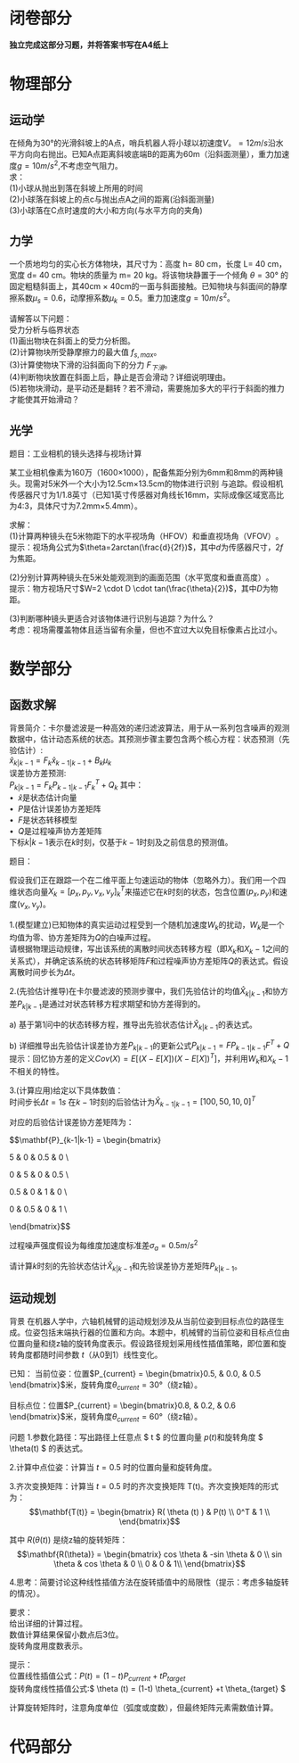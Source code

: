 # 闭卷部分
**独立完成这部分习题，并将答案书写在A4纸上**

# 物理部分
## 运动学
在倾角为30°的光滑斜坡上的A点，哨兵机器人将小球以初速度$V。=12m/s$沿水平方向向右抛出。已知A点距离斜坡底端B的距离为60m（沿斜面测量），重力加速度$g=10m/s^2$,不考虑空气阻力。  
求：  
(1)小球从抛出到落在斜坡上所用的时间  
(2)小球落在斜坡上的点c与抛出点A之间的距离(沿斜面测量)  
(3)小球落在C点时速度的大小和方向(与水平方向的夹角)

## 力学

一个质地均匀的实心长方体物块，其尺寸为：高度 h= 80 cm，长度 L= 40 cm，宽度 d= 40 cm。物块的质量为 m= 20 kg。将该物块静置于一个倾角 $θ = 30°$ 的固定粗糙斜面上，其40cm × 40cm的一面与斜面接触。已知物块与斜面间的静摩擦系数$\mu_s=0.6$，动摩擦系数$\mu_k=0.5$。重力加速度$g=10m/s^2$。

​​请解答以下问题：​​  
​​受力分析与临界状态​​  
(1)画出物块在斜面上的受力分析图。  
(2)计算物块所受静摩擦力的最大值 $f_{s,max}$。  
(3)计算使物块下滑的沿斜面向下的分力 $F_{下滑}$。  
(4)判断物块放置在斜面上后，静止是否会滑动？详细说明理由。  
(5)若物块滑动，是平动还是翻转？若不滑动，需要施加多大的平行于斜面的推力才能使其开始滑动？


## 光学

题目：工业相机的镜头选择与视场计算​​

某工业相机像素为160万（1600×1000），配备焦距分别为6mm和8mm的两种镜头。现需对5米外一个大小为12.5cm×13.5cm的物体进行识别 与追踪。假设相机传感器尺寸为1/1.8英寸（已知1英寸传感器对角线长16mm，实际成像区域宽高比为4:3，具体尺寸为7.2mm×5.4mm）。

​求解：  
(1)​计算两种镜头在5米物距下的水平视场角（HFOV）和垂直视场角（VFOV）​​。  
提示：视场角公式为$\theta=2arctan(\frac{d}{2f})$，其中$d$为传感器尺寸，$2f$为焦距。  

​​(2)分别计算两种镜头在5米处能观测到的画面范围（水平宽度和垂直高度）​​。  
提示：物方视场尺寸$W=2 \cdot D \cdot tan(\frac{\theta}{2})$，其中$D$为物距。  

​​(3)判断哪种镜头更适合对该物体进行识别与追踪？为什么？​​  
考虑：视场需覆盖物体且适当留有余量，但也不宜过大以免目标像素占比过小。

# 数学部分

## 函数求解

​​背景简介：​​
卡尔曼滤波是一种高效的递归滤波算法，用于从一系列包含噪声的观测数据中，估计动态系统的状态。其预测步骤主要包含两个核心方程：
​​状态预测（先验估计）​​:  
$\widehat x_{k|k-1}=F_k \widehat x_{k-1|k-1} + B_k \mu_k$  
​​误差协方差预测​​:  
$P_{k|k-1}=F_k P_{k-1|k-1} F_k^T + Q_k$
其中：  
$\bullet \ \ \widehat x$是状态估计向量  
$\bullet \ \ P$是估计误差协方差矩阵  
$\bullet \ \ F$是状态转移模型  
$\bullet \ \ Q$是过程噪声协方差矩阵  
下标$k|k-1$表示在$k$时刻，仅基于$k-1$时刻及之前信息的预测值。  

​​题目：​​

假设我们正在跟踪一个在二维平面上匀速运动的物体（忽略外力）。我们用一个四维状态向量$X_k=[p_x,p_y,\nu_x,\nu_y]_k^T$来描述它在$k$时刻的状态，包含位置($p_x , p_y$)和速度($\nu_x , \nu_y$)。

1.(模型建立)已知物体的真实运动过程受到一个随机加速度$W_k$的扰动，$W_k$是一个均值为零、协方差矩阵为$Q$的白噪声过程。  
请根据物理运动规律，写出该系统的​​离散时间状态转移方程​​（即$X_k$和$X_k-1$之间的关系式），并确定该系统的​​状态转移矩阵$F$和​过​程噪声协方差矩阵$Q$的表达式。假设离散时间步长为$\Delta t$。

​2.(先验估计推导)​在卡尔曼滤波的预测步骤中，我们先验估计的均值$\widehat X_{k|k-1}$和协方差$P_{k|k-1}$是通过对状态转移方程求期望和协方差得到的。

a) 基于第1问中的状态转移方程，推导出先验状态估计$\widehat X_{k|k-1}$的表达式。

b) 详细推导出先验估计误差协方差$P_{k|k-1}$的更新公式$P_{k|k-1}=F P_{k-1|k-1} F^T + Q$  
提示：回忆协方差的定义$Cov(X)=E[(X-E[X])(X-E[X])^T]$，并利用$W_k$和$X_k-1$不相关的特性。

​3.(计算应用)给定以下具体数值：  
时间步长$\Delta t = 1s$
在$k-1$时刻的后验估计为$\widehat X_{k-1|k-1}=[100,50,10,0]^T$  

对应的后验估计误差协方差矩阵为：  


$$\mathbf{P}_{k-1|k-1} = \begin{bmatrix}

5 & 0 & 0.5 & 0 \\

0 & 5 & 0 & 0.5 \\

0.5 & 0 & 1 & 0 \\

0 & 0.5 & 0 & 1 \\

\end{bmatrix}$$

过程噪声强度假设为每维度加速度标准差$\sigma_a = 0.5 m / s^2$

请计算$k$时刻的​​先验状态估计$\widehat X_{k|k-1}$和​​先验误差协方差矩阵$P_{k|k-1}$​。

## 运动规划

背景
在机器人学中，六轴机械臂的运动规划涉及从当前位姿到目标点位的路径生成。位姿包括末端执行器的位置和方向。本题中，机械臂的当前位姿和目标点位由位置向量和绕z轴的旋转角度表示。假设路径规划采用线性插值策略，即位置和旋转角度都随时间参数 $t$（从0到1）线性变化。

已知：
当前位姿：位置$P_{current} = \begin{bmatrix}0.5, & 0.0, & 0.5 \end{bmatrix}$米，旋转角度$\theta_{current} = 30°$（绕z轴）。

目标点位：位置$P_{current} = \begin{bmatrix}0.8, & 0.2, & 0.6 \end{bmatrix}$米，旋转角度$\theta_{current} = 60°$（绕z轴）。

问题
​1.​参数化路径​​：写出路径上任意点 $ t $ 的位置向量 $p(t)$和旋转角度 $ \theta(t) $ 的表达式。

​2.​计算中点位姿​​：计算当 $t=0.5$ 时的位置向量和旋转角度。

​3.​齐次变换矩阵​​：计算当 $t=0.5$ 时的齐次变换矩阵 T(t)。齐次变换矩阵的形式为：
$$\mathbf{T(t)} = \begin{bmatrix}
R( \theta (t) ) & P(t) \\
0^T & 1 \\
\end{bmatrix}$$

其中 $R( \theta (t))$ 是绕z轴的旋转矩阵：
$$\mathbf{R(\theta)} = \begin{bmatrix}
cos \theta & -sin \theta & 0 \\
sin \theta & cos \theta & 0 \\
0 & 0 & 1\\
\end{bmatrix}$$

​4.​思考​：简要讨论这种线性插值方法在旋转插值中的局限性（提示：考虑多轴旋转的情况）。

要求：  
给出详细的计算过程。  
数值计算结果保留小数点后3位。  
旋转角度用度数表示。

提示：  
位置线性插值公式：$P(t)=(1-t)P_{current} + t P_{target}$    
旋转角度线性插值公式:$ \theta (t) = (1-t) \theta_{current} +t \theta_{target} $ 
 

计算旋转矩阵时，注意角度单位（弧度或度数），但最终矩阵元素需数值计算。

# 代码部分
